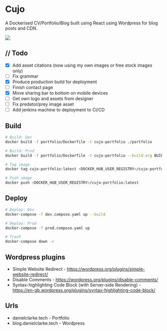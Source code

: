 # Cujo

A Dockerised CV/Portfolio/Blog built using React using Wordpress for blog posts and CDN.

![](./portfolio/src/assets/p2.gif)

## // Todo

- [x] Add asset citations (now using my own images or free stock images only)
- [ ] Fix grammar
- [x] Produce production build for deployment
- [ ] Finish contact page
- [x] Move sharing bar to bottom on mobile devices
- [ ] Get own logo and assets from designer
- [ ] Fix predator/prey image asset
- [ ] Add jenkins machine to deployment to CI/CD

## Build

```bash
# Build: Dev
docker build -f portfolio/Dockerfile -t cujo-portfolio ./portfolio

# Build: Prod
docker build -f portfolio/Dockerfile -t cujo-portfolio --build-arg BUILD_MODE=":prod" ./portfolio

# Tag image
docker tag cujo-portfolio:latest <DOCKER_HUB_USER_REGISTRY>/cujo-portfolio:latest

# Push image
docker push <DOCKER_HUB_USER_REGISTRY>/cujo-portfolio:latest
```

## Deploy

```bash
# Deploy: Dev
docker-compose -f dev.compose.yaml up --build

# Deploy: Prod
docker-compose -f prod.compose.yaml up

# Trash
docker-compose down -v
```

## Wordpress plugins

- Simple Website Redirect - https://wordpress.org/plugins/simple-website-redirect/
- Disable Comments - https://wordpress.org/plugins/disable-comments/
- Syntax-highlighting Code Block (with Server-side Rendering) - https://en-gb.wordpress.org/plugins/syntax-highlighting-code-block/

## Urls

- danielclarke.tech - Portfolio
- blog.danielclarke.tech - Wordpress
